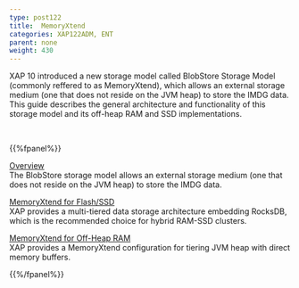 ```yaml
---
type: post122
title:  MemoryXtend
categories: XAP122ADM, ENT
parent: none
weight: 430
---
```



XAP 10 introduced a new storage model called BlobStore Storage Model (commonly reffered to as MemoryXtend), which allows an external storage medium (one that does not reside on the JVM heap) to store the IMDG data. This guide describes the general architecture and functionality of this storage model and its off-heap RAM and SSD implementations.

 
 <br>


{{%fpanel%}}

[Overview](./memoryxtend.html)<br>
The BlobStore storage model allows an external storage medium (one that does not reside on the JVM heap) to store the IMDG data.

[MemoryXtend for Flash/SSD](./memoryxtend-rocksdb-ssd.html)<br>
XAP provides a multi-tiered data storage architecture embedding RocksDB, which is the recommended choice for hybrid RAM-SSD clusters.

[MemoryXtend for Off-Heap RAM](./memoryxtend-ohr.html)<br>
XAP provides a MemoryXtend configuration for tiering JVM heap with direct memory buffers.

 
{{%/fpanel%}}

<br>

